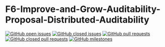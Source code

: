 # F6-Improve-and-Grow-Auditability-Proposal-Distributed-Auditability

[![GitHub open issues](https://img.shields.io/github/issues/Quality-Assurance-DAO/F6-Improve-and-Grow-Auditability-Proposal-Distributed-Auditability?style=flat-square)](https://github.com/Quality-Assurance-DAO/F6-Improve-and-Grow-Auditability-Proposal-Distributed-Auditability/issues)
[![GitHub closed issues](https://img.shields.io/github/issues-closed-raw/Quality-Assurance-DAO/F6-Improve-and-Grow-Auditability-Proposal-Distributed-Auditability?style=flat-square)](https://github.com/Quality-Assurance-DAO/F6-Improve-and-Grow-Auditability-Proposal-Distributed-Auditability/issues?q=is%3Aissue+is%3Aclosed)
[![GitHub pull requests](https://img.shields.io/github/issues-pr/Quality-Assurance-DAO/F6-Improve-and-Grow-Auditability-Proposal-Distributed-Auditability)](https://github.com/Quality-Assurance-DAO/F6-Improve-and-Grow-Auditability-Proposal-Distributed-Auditability/pulls)
[![GitHub closed pull requests](https://img.shields.io/github/issues-pr-closed/Quality-Assurance-DAO/F6-Improve-and-Grow-Auditability-Proposal-Distributed-Auditability)](https://github.com/Quality-Assurance-DAO/F6-Improve-and-Grow-Auditability-Proposal-Distributed-Auditability)
[![GitHub milestones](https://img.shields.io/github/milestones/open/Quality-Assurance-DAO/F6-Improve-and-Grow-Auditability-Proposal-Distributed-Auditability?style=flat-square)](https://github.com/Quality-Assurance-DAO/F6-Improve-and-Grow-Auditability-Proposal-Distributed-Auditability)
